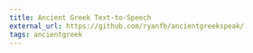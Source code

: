```yaml
---
title: Ancient Greek Text-to-Speech
external_url: https://github.com/ryanfb/ancientgreekspeak/
tags: ancientgreek
---
```

